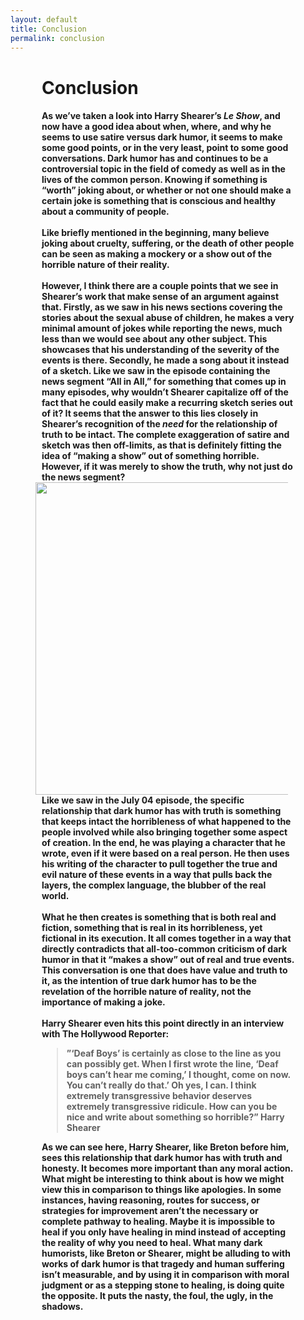 ```yaml
---
layout: default
title: Conclusion
permalink: conclusion
---
```

<!-- Add an essay or interpretive material below this line,
using HTML or markdown.  Do not modify this file above this line -->
<div style="padding-left: 50px; padding-right: 50px"><h1><b>Conclusion</b></h1>
<h4>
As we’ve taken a look into Harry Shearer’s <i>Le Show</i>, and now have a good idea about when, where, and why he seems to use satire versus dark humor, it seems to make some good points, or in the very least, point to some good conversations. Dark humor has and continues to be a controversial topic in the field of comedy as well as in the lives of the common person. Knowing if something is “worth” joking about, or whether or not one should make a certain joke is something that is conscious and healthy about a community of people. 
<br>
<br>
Like briefly mentioned in the beginning, many believe joking about cruelty, suffering, or the death of other people can be seen as making a mockery or a show out of the horrible nature of their reality.
<br>
<br>
However, I think there are a couple points that we see in Shearer’s work that make sense of an argument against that. Firstly, as we saw in his news sections covering the stories about the sexual abuse of children, he makes a very minimal amount of jokes while reporting the news, much less than we would see about any other subject. This showcases that his understanding of the severity of the events is there. Secondly, he made a song about it instead of a sketch. Like we saw in the episode containing the news segment “All in All,” for something that comes up in many episodes, why wouldn’t Shearer capitalize off of the fact that he could easily make a recurring sketch series out of it? It seems that the answer to this lies closely in Shearer’s recognition of the <i>need</i> for the relationship of truth to be intact. The complete exaggeration of satire and sketch was then off-limits, as that is definitely fitting the idea of “making a show” out of something horrible. However, if it was merely to show the truth, why not just do the news segment? <img width="500" height="500" style="padding-left: 10px; padding-right: 10px;" style align="right" src="https://github.com/lgsump/le-show/assets/122332459/d42f2e6c-59e1-4d37-abee-953c6e2356eb">
<br>
<br>
Like we saw in the July 04 episode, the specific relationship that dark humor has with truth is something that keeps intact the horribleness of what happened to the people involved while also bringing together some aspect of creation. In the end, he was playing a character that he wrote, even if it were based on a real person. He then uses his writing of the character to pull together the true and evil nature of these events in a way that pulls back the layers, the complex language, the blubber of the real world. 
<br>
<br>
What he then creates is something that is both real and fiction, something that is real in its horribleness, yet fictional in its execution. It all comes together in a way that directly contradicts that all-too-common criticism of dark humor in that it “makes a show” out of real and true events. This conversation is one that does have value and truth to it, as the intention of true dark humor has to be the revelation of the horrible nature of reality, not the importance of making a joke. 
<br>
<br>
Harry Shearer even hits this point directly in an interview with The Hollywood Reporter:

<blockquote>”‘Deaf Boys’ is certainly as close to the line as you can possibly get. When I first wrote the line, ‘Deaf boys can’t hear me coming,’ I thought, come on now. You can’t really do that.’ Oh yes, I can. I think extremely transgressive behavior deserves extremely transgressive ridicule. How can you be nice and write about something so horrible?” Harry Shearer</blockquote>

As we can see here, Harry Shearer, like Breton before him, sees this relationship that dark humor has with truth and honesty. It becomes more important than any moral action. What might be interesting to think about is how we might view this in comparison to things like apologies. In some instances, having reasoning, routes for success, or strategies for improvement aren’t the necessary or complete pathway to healing. Maybe it is impossible to heal if you only have healing in mind instead of accepting the reality of why you need to heal. What many dark humorists, like Breton or Shearer, might be alluding to with works of dark humor is that tragedy and human suffering isn’t measurable, and by using it in comparison with moral judgment or as a stepping stone to healing, is doing quite the opposite. It puts the nasty, the foul, the ugly, in the shadows. 
</h4>
</div>
